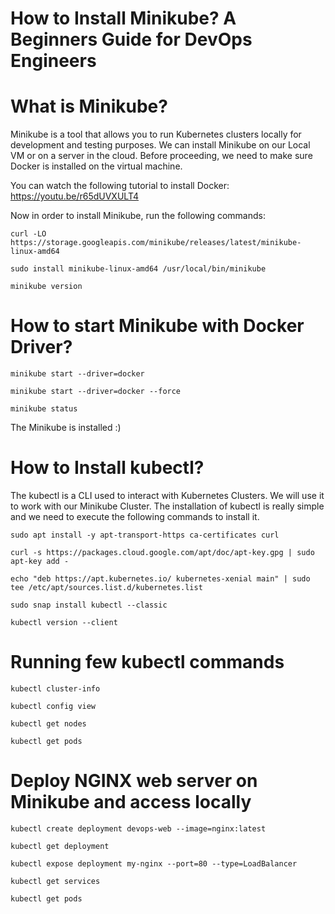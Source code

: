 # **How to Install Minikube? A Beginners Guide for DevOps Engineers**

# What is Minikube?

Minikube is a tool that allows you to run Kubernetes clusters locally for development and testing purposes. We can install Minikube on our Local VM or on a server in the cloud. Before proceeding, we need to make sure Docker is installed on the virtual machine.

You can watch the following tutorial to install Docker: https://youtu.be/r65dUVXULT4

Now in order to install Minikube, run the following commands:

`curl -LO https://storage.googleapis.com/minikube/releases/latest/minikube-linux-amd64`

`sudo install minikube-linux-amd64 /usr/local/bin/minikube`

`minikube version`

# How to start Minikube with Docker Driver?

`minikube start --driver=docker`

`minikube start --driver=docker --force`

`minikube status`

The Minikube is installed :)

# How to Install kubectl?

The kubectl is a CLI used to interact with Kubernetes Clusters. We will use it to work with our Minikube Cluster. The installation of kubectl is really simple and we need to execute the following commands to install it.

`sudo apt install -y apt-transport-https ca-certificates curl`

`curl -s https://packages.cloud.google.com/apt/doc/apt-key.gpg | sudo apt-key add -`

`echo "deb https://apt.kubernetes.io/ kubernetes-xenial main" | sudo tee /etc/apt/sources.list.d/kubernetes.list`

`sudo snap install kubectl --classic`

`kubectl version --client`

# Running few kubectl commands

`kubectl cluster-info`

`kubectl config view`

`kubectl get nodes`

`kubectl get pods`

# Deploy NGINX web server on Minikube and access locally

`kubectl create deployment devops-web --image=nginx:latest`

`kubectl get deployment`

`kubectl expose deployment my-nginx --port=80 --type=LoadBalancer`

`kubectl get services`

`kubectl get pods`


